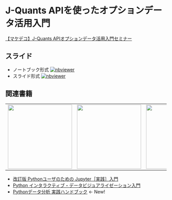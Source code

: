 # J-Quants APIを使ったオプションデータ活用入門

[【マケデコ】J-Quants APIオプションデータ活用入門セミナー](https://mkdeco.connpass.com/event/295237/)

## スライド

- ノートブック形式 [![nbviewer](https://camo.githubusercontent.com/bfeb5472ee3df9b7c63ea3b260dc0c679be90b97/68747470733a2f2f696d672e736869656c64732e696f2f62616467652f72656e6465722d6e627669657765722d6f72616e67652e7376673f636f6c6f72423d66333736323626636f6c6f72413d346434643464)](https://nbviewer.org/github/drillan/mkdeco-jquants-api-option/blob/main/slides.ipynb)
- スライド形式 [![nbviewer](https://camo.githubusercontent.com/bfeb5472ee3df9b7c63ea3b260dc0c679be90b97/68747470733a2f2f696d672e736869656c64732e696f2f62616467652f72656e6465722d6e627669657765722d6f72616e67652e7376673f636f6c6f72423d66333736323626636f6c6f72413d346434643464)](https://nbviewer.org/format/slides/github/drillan/mkdeco-jquants-api-option/blob/main/slides.ipynb#/)

## 関連書籍

<table>
    <tr><td><img src="https://image.gihyo.co.jp/assets/images/cover/2020/9784297115685.jpg" width="200"></td>
        <td><img src="https://www.asakura.co.jp/user_data/product_image/12258/1.jpg" width="200"></td>
        <td><img src="https://img.ips.co.jp/ij/22/1122101021/1122101021-520x.jpg" width="200"></td>
    </tr>
</table>

- [改訂版 Pythonユーザのための Jupyter［実践］入門](https://amzn.to/3OYmuld)
- [Python インタラクティブ・データビジュアライゼーション入門](https://amzn.to/3oTN3xb)
- [Pythonデータ分析 実践ハンドブック](https://book.impress.co.jp/books/1122101021) <- New!
